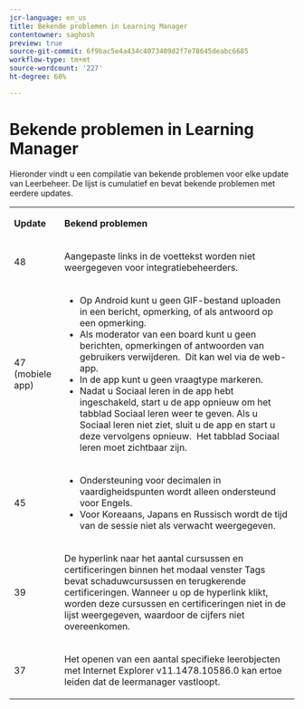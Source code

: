 ```yaml
---
jcr-language: en_us
title: Bekende problemen in Learning Manager
contentowner: saghosh
preview: true
source-git-commit: 6f9bac5e4a434c4073409d2f7e78645deabc6685
workflow-type: tm+mt
source-wordcount: '227'
ht-degree: 60%

---
```




# Bekende problemen in Learning Manager

Hieronder vindt u een compilatie van bekende problemen voor elke update van Leerbeheer. De lijst is cumulatief en bevat bekende problemen met eerdere updates.

<table> 
 <tbody>
  <tr> 
   <td><p><b>Update</b></p></td> 
   <td><p><b>Bekend problemen</b></p></td> 
  </tr> 
  <tr> 
   <td><p>48</p></td> 
   <td><p>Aangepaste links in de voettekst worden niet weergegeven voor integratiebeheerders.</p></td> 
  </tr> 
  <tr> 
   <td><p>47 (mobiele app)</p></td> 
   <td><p> </p> 
    <ul> 
     <li>Op Android kunt u geen GIF-bestand uploaden in een bericht, opmerking, of als antwoord op een opmerking.</li> 
     <li>Als moderator van een board kunt u geen berichten, opmerkingen of antwoorden van gebruikers verwijderen.  Dit kan wel via de web-app.</li> 
     <li>In de app kunt u geen vraagtype markeren.</li> 
     <li>Nadat u Sociaal leren in de app hebt ingeschakeld, start u de app opnieuw om het tabblad Sociaal leren weer te geven. Als u Sociaal leren niet ziet, sluit u de app en start u deze vervolgens opnieuw.  Het tabblad Sociaal leren moet zichtbaar zijn.</li> 
    </ul><p></p></td> 
  </tr> 
  <tr> 
   <td><p>45</p></td> 
   <td><p> </p> 
    <ul> 
     <li>Ondersteuning voor decimalen in vaardigheidspunten wordt alleen ondersteund voor Engels.</li> 
     <li>Voor Koreaans, Japans en Russisch wordt de tijd van de sessie niet als verwacht weergegeven.</li> 
    </ul><p></p></td> 
  </tr> 
  <tr> 
   <td><p>39</p></td> 
   <td><p>De hyperlink naar het aantal cursussen en certificeringen binnen het modaal venster Tags bevat schaduwcursussen en terugkerende certificeringen. Wanneer u op de hyperlink klikt, worden deze cursussen en certificeringen niet in de lijst weergegeven, waardoor de cijfers niet overeenkomen.</p></td> 
  </tr> 
  <tr> 
   <td><p>37</p></td> 
   <td><p>Het openen van een aantal specifieke leerobjecten met Internet Explorer v11.1478.10586.0 kan ertoe leiden dat de leermanager vastloopt.</p></td> 
  </tr> 
 </tbody>
</table>


